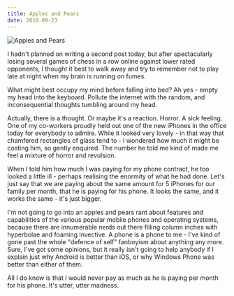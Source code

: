 ```yaml
---
title: Apples and Pears
date: 2018-09-23
---
```


![Apples and Pears](https://source.unsplash.com/2aFp6EWWs58/1600x900)

I hadn't planned on writing a second post today, but after spectacularly losing several games of chess in a row online against lower rated opponents, I thought it best to walk away and try to remember not to play late at night when my brain is running on fumes.

What might best occupy my mind before falling into bed? Ah yes - empty my head into the keyboard. Pollute the internet with the random, and inconsequential thoughts tumbling around my head.

Actually, there is a thought. Or maybe it's a reaction. Horror. A sick feeling. One of my co-workers proudly held out one of the new iPhones in the office today for everybody to admire. While it looked very lovely - in that way that chamfered rectangles of glass tend to - I wondered how much it might be costing him, so gently enquired. The number he told me kind of made me feel a mixture of horror and revulsion.

When I told him how much I was paying for my phone contract, he too looked a little ill - perhaps realising the enormity of what he had done. Let's just say that we are paying about the same amount for 5 iPhones for our family per month, that he is paying for his phone. It looks the same, and it works the same - it's just bigger.

I'm not going to go into an apples and pears rant about features and capabilities of the various popular mobile phones and operating systems, because there are innumerable nerds out there filling column inches with hyperbolae and foaming invective. A phone is a phone to me - I've kind of gone past the whole "defence of self" fanboyism about anything any more. Sure, I've got some opinions, but it really isn't going to help anybody if I explain just why Android is better than iOS, or why Windows Phone was better than either of them.

All I do know is that I would never pay as much as he is paying per month for his phone. It's utter, utter madness.